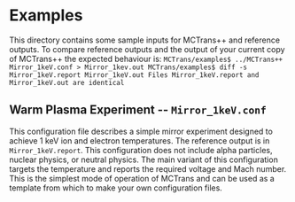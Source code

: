 
# Examples 

This directory contains some sample inputs for MCTrans++ and reference outputs.
To compare reference outputs and the output of your current copy of MCTrans++ the expected behaviour is:
`
MCTrans/examples$ ../MCTrans++ Mirror_1keV.conf > Mirror_1kev.out
MCTrans/examples$ diff -s Mirror_1keV.report Mirror_1keV.out
Files Mirror_1keV.report and Mirror_1keV.out are identical
`

## Warm Plasma Experiment -- `Mirror_1keV.conf`

This configuration file describes a simple mirror experiment designed to achieve 1 keV ion and electron temperatures. The reference output is in `Mirror_1keV.report`. 
This configuration does not include alpha particles, nuclear physics, or neutral physics. The main variant of this configuration targets the temperature and reports the 
required voltage and Mach number. This is the simplest mode of operation of MCTrans and can be used as a template from which to make your own configuration files.

